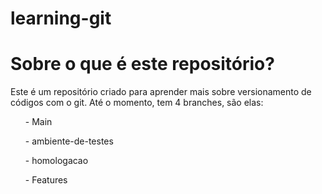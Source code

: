 # learning-git
<link rel="stylesheet" href="bluestyle.css">
<h1> Sobre o que é este repositório? </h1>

<p>Este é um repositório criado para aprender mais sobre versionamento de códigos com o git. Até o momento, tem 4 branches, são elas:</p>
    <ul> - Main </ul>
        <ul> - ambiente-de-testes </ul>
            <ul> - homologacao </ul>
                <ul> - Features </ul>